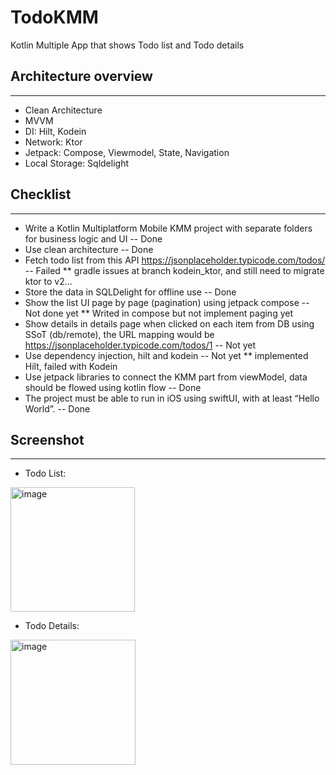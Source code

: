 # TodoKMM

Kotlin Multiple App that shows Todo list and Todo details

## Architecture overview
---------------------
* Clean Architecture
* MVVM
* DI: Hilt, Kodein
* Network: Ktor
* Jetpack: Compose, Viewmodel, State, Navigation
* Local Storage: Sqldelight

## Checklist
---------------------
* Write a Kotlin Multiplatform Mobile KMM project with separate folders for business logic and UI -- Done
* Use clean architecture -- Done
* Fetch todo list from this API https://jsonplaceholder.typicode.com/todos/ -- Failed
** gradle issues at branch kodein_ktor, and still need to migrate ktor to v2...
* Store the data in SQLDelight for offline use -- Done
* Show the list UI page by page (pagination) using jetpack compose -- Not done yet
** Writed in compose but not implement paging yet
* Show details in details page when clicked on each item from DB using SSoT (db/remote), the URL mapping would be https://jsonplaceholder.typicode.com/todos/1 -- Not yet
* Use dependency injection, hilt and kodein -- Not yet
** implemented Hilt, failed with Kodein
* Use jetpack libraries to connect the KMM part from viewModel, data should be flowed using kotlin flow -- Done
* The project must be able to run in iOS using swiftUI, with at least “Hello World”. -- Done

## Screenshot
---------------------
* Todo List:
<img width="199" alt="image" src="https://github.com/ChunJR/TodoKMM/assets/16220050/c78cadc4-3079-48a4-87bf-3777bc11b8e5">

* Todo Details:
<img width="200" alt="image" src="https://github.com/ChunJR/TodoKMM/assets/16220050/0e7a88fb-133e-48df-b3ba-3de82a2b0687">


